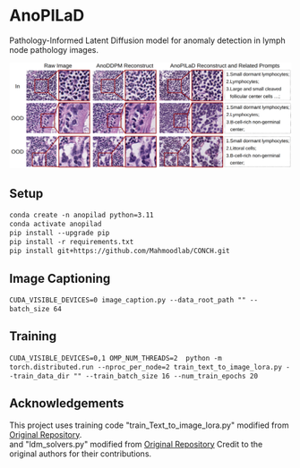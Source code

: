 # AnoPILaD
 Pathology-Informed Latent Diffusion model for anomaly detection in lymph node pathology images.

[//]: # (![Alt Text]&#40;image_examples/main.png&#41;)
<img src="image_examples/main.png" width="800">


## Setup
```angular2html
conda create -n anopilad python=3.11
conda activate anopilad
pip install --upgrade pip
pip install -r requirements.txt
pip install git+https://github.com/Mahmoodlab/CONCH.git
```

## Image Captioning
```angular2html
CUDA_VISIBLE_DEVICES=0 image_caption.py --data_root_path "" --batch_size 64
```

## Training
```angular2html
CUDA_VISIBLE_DEVICES=0,1 OMP_NUM_THREADS=2  python -m torch.distributed.run --nproc_per_node=2 train_text_to_image_lora.py --train_data_dir "" --train_batch_size 16 --num_train_epochs 20
```

## Acknowledgements
This project uses training code "train_Text_to_image_lora.py" modified from [Original Repository](https://github.com/huggingface/diffusers/blob/main/examples/text_to_image/train_text_to_image_lora.py).  
and "ldm_solvers.py" modified from [Original Repository](https://github.com/CFGpp-diffusion/CFGpp/blob/main/latent_diffusion.py)
Credit to the original authors for their contributions.
